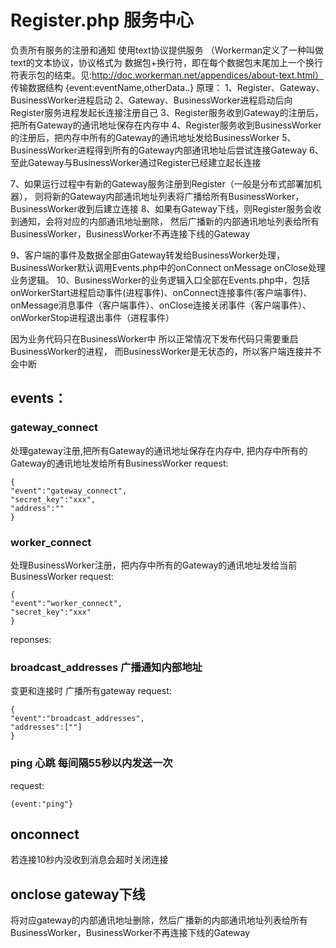 # Register.php 服务中心
负责所有服务的注册和通知
使用text协议提供服务 
（Workerman定义了一种叫做text的文本协议，协议格式为 数据包+换行符，即在每个数据包末尾加上一个换行符表示包的结束。见:http://doc.workerman.net/appendices/about-text.html）
传输数据结构
{event:eventName,otherData..}
原理：
1、Register、Gateway、BusinessWorker进程启动
2、Gateway、BusinessWorker进程启动后向Register服务进程发起长连接注册自己
3、Register服务收到Gateway的注册后，把所有Gateway的通讯地址保存在内存中
4、Register服务收到BusinessWorker的注册后，把内存中所有的Gateway的通讯地址发给BusinessWorker
5、BusinessWorker进程得到所有的Gateway内部通讯地址后尝试连接Gateway
6、至此Gateway与BusinessWorker通过Register已经建立起长连接

7、如果运行过程中有新的Gateway服务注册到Register（一般是分布式部署加机器），
则将新的Gateway内部通讯地址列表将广播给所有BusinessWorker，BusinessWorker收到后建立连接
8、如果有Gateway下线，则Register服务会收到通知，会将对应的内部通讯地址删除，
然后广播新的内部通讯地址列表给所有BusinessWorker，BusinessWorker不再连接下线的Gateway

9、客户端的事件及数据全部由Gateway转发给BusinessWorker处理，
BusinessWorker默认调用Events.php中的onConnect onMessage onClose处理业务逻辑。
10、BusinessWorker的业务逻辑入口全部在Events.php中，包括onWorkerStart进程启动事件(进程事件)、onConnect连接事件(客户端事件)、
onMessage消息事件（客户端事件）、onClose连接关闭事件（客户端事件）、onWorkerStop进程退出事件（进程事件）

因为业务代码只在BusinessWorker中 所以正常情况下发布代码只需要重启BusinessWorker的进程，
而BusinessWorker是无状态的，所以客户端连接并不会中断
## events：
### gateway_connect  
处理gateway注册,把所有Gateway的通讯地址保存在内存中,
把内存中所有的Gateway的通讯地址发给所有BusinessWorker
request:
```
{
"event":"gateway_connect",
"secret_key":"xxx",
"address":""
}
```
###  worker_connect 
处理BusinessWorker注册，把内存中所有的Gateway的通讯地址发给当前BusinessWorker
request:
``` 
{
"event":"worker_connect",
"secret_key":"xxx"
}
```

 reponses:
### broadcast_addresses 广播通知内部地址
变更和连接时 广播所有gateway
request:
``` 
{
"event":"broadcast_addresses",
"addresses":[""]
}
```

### ping 心跳 每间隔55秒以内发送一次
request:
``` 
{event:"ping"}
```

## onconnect
若连接10秒内没收到消息会超时关闭连接

## onclose gateway下线
将对应gateway的内部通讯地址删除，然后广播新的内部通讯地址列表给所有BusinessWorker，BusinessWorker不再连接下线的Gateway  
